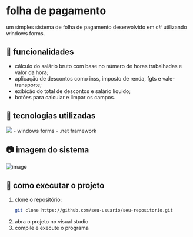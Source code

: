 # folha de pagamento

um simples sistema de folha de pagamento desenvolvido em c# utilizando windows forms.  

## 📌 funcionalidades
- cálculo do salário bruto com base no número de horas trabalhadas e valor da hora;
- aplicação de descontos como inss, imposto de renda, fgts e vale-transporte;
- exibição do total de descontos e salário líquido;
- botões para calcular e limpar os campos.

## 🔧 tecnologias utilizadas
<img src="https://cdn.jsdelivr.net/gh/devicons/devicon@latest/icons/threedsmax/threedsmax-original.svg" />
- windows forms  
- .net framework  

## 📷 imagem do sistema
![image](https://github.com/user-attachments/assets/add470ea-137c-48af-ae66-bfdf08293ed0)


## 🚀 como executar o projeto
1. clone o repositório:  
   ```bash
   git clone https://github.com/seu-usuario/seu-repositorio.git
   ```
2. abra o projeto no visual studio  
3. compile e execute o programa  
